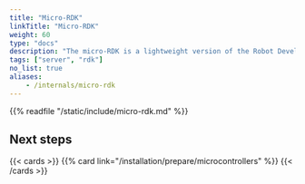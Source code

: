 ```yaml
---
title: "Micro-RDK"
linkTitle: "Micro-RDK"
weight: 60
type: "docs"
description: "The micro-RDK is a lightweight version of the Robot Development Kit which can run on resource-limited embedded systems."
tags: ["server", "rdk"]
no_list: true
aliases:
    - /internals/micro-rdk
---
```


{{% readfile "/static/include/micro-rdk.md" %}}

## Next steps

{{< cards >}}
{{% card link="/installation/prepare/microcontrollers" %}}
{{< /cards >}}
